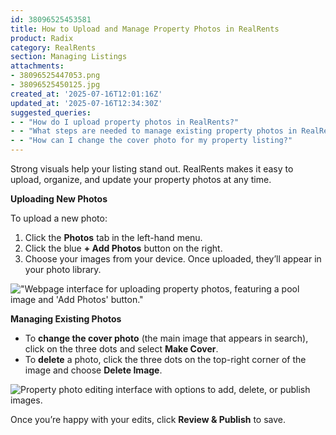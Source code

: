 ```yaml
---
id: 38096525453581
title: How to Upload and Manage Property Photos in RealRents
product: Radix
category: RealRents
section: Managing Listings
attachments:
- 38096525447053.png
- 38096525450125.jpg
created_at: '2025-07-16T12:01:16Z'
updated_at: '2025-07-16T12:34:30Z'
suggested_queries:
- - "How do I upload property photos in RealRents?"
- - "What steps are needed to manage existing property photos in RealRents?"
- - "How can I change the cover photo for my property listing?"
---
```

Strong visuals help your listing stand out. RealRents makes it easy to upload, organize, and update your property photos at any time.

**Uploading New Photos**

To upload a new photo:

1. Click the **Photos** tab in the left-hand menu.
2. Click the blue **+ Add Photos** button on the right.
3. Choose your images from your device. Once uploaded, they’ll appear in your photo library.

!["Webpage interface for uploading property photos, featuring a pool image and 'Add Photos' button."](attachments/38096525447053.png)

**Managing Existing Photos**

* To **change the cover photo** (the main image that appears in search), click on the three dots and select **Make Cover**.
* To **delete** a photo, click the three dots on the top-right corner of the image and choose **Delete Image**.

![Property photo editing interface with options to add, delete, or publish images.](attachments/38096525450125.jpg)

Once you’re happy with your edits, click **Review & Publish** to save.